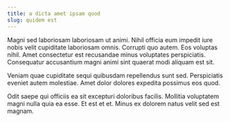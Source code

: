 ```yaml
---
title: a dicta amet ipsam quod
slug: quidem est
---
```


Magni sed laboriosam laboriosam ut animi. Nihil officia eum impedit iure nobis velit cupiditate laboriosam omnis. Corrupti quo autem. Eos voluptas nihil. Amet consectetur est recusandae minus voluptates perspiciatis. Consequatur accusantium magni animi sint quaerat modi aliquam est sit.

Veniam quae cupiditate sequi quibusdam repellendus sunt sed. Perspiciatis eveniet autem molestiae. Amet dolor dolores expedita possimus eos quod.

Odit saepe qui officiis ea sit excepturi doloribus facilis. Mollitia voluptatem magni nulla quia ea esse. Et est et et. Minus ex dolorem natus velit sed est magnam.
